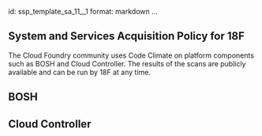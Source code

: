 id: ssp_template_sa_11__1
format: markdown
...
## System and Services Acquisition Policy for 18F

The Cloud Foundry community uses Code Climate on platform components such as BOSH and Cloud Controller. The results of the scans are publicly available and can be run by 18F at any time.
## BOSH
## Cloud Controller
